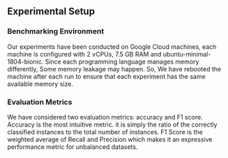 ## Experimental Setup

### Benchmarking Environment

Our experiments have been conducted on Google Cloud machines, each machine is configured with 2 vCPUs, 7.5 GB RAM and ubuntu-minimal-1804-bionic. Since each programming language manages memory differently, Some memory leakage may happen. So, We have rebooted the machine after each run to ensure that each experiment has the same available memory size.


### Evaluation Metrics

We have considered two evaluation metrics: accuracy and F1 score. Accuracy is the most intuitive metric. it is simply the ratio of the correctly classified instances to the total number of instances. F1 Score is the weighted average of Recall and Precision which makes it an expressive performance metric for unbalanced datasets.
